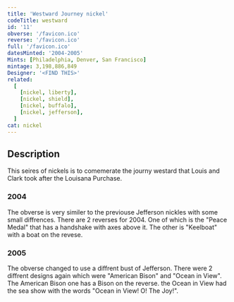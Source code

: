 ```yaml
---
title: 'Westward Journey nickel'
codeTitle: westward
id: '11'
obverse: '/favicon.ico'
reverse: '/favicon.ico'
full: '/favicon.ico'
datesMinted: '2004-2005'
Mints: [Philadelphia, Denver, San Francisco]
mintage: 3,198,886,849
Designer: '<FIND THIS>'
related:
  [
    [nickel, liberty],
    [nickel, shield],
    [nickel, buffalo],
    [nickel, jefferson],
  ]
cat: nickel
---
```


## Description 

This seires of nickels is to comemerate the journy westard that Louis and Clark took after the Louisana Purchase. 

### 2004

The obverse is very similer to the previouse Jefferson nickles with some small diffrences. There are 2 reverses for 2004. One of which is the "Peace Medal" that has a handshake with axes above it. The other is "Keelboat" with a boat on the revese.

### 2005

The obverse changed to use a diffrent bust of Jefferson. There were 2 diffrent designs again which were "American Bison" and "Ocean in View". The American Bison one has a Bison on the reverse. the Ocean in View had the sea show with the words "Ocean in View! O! The Joy!".